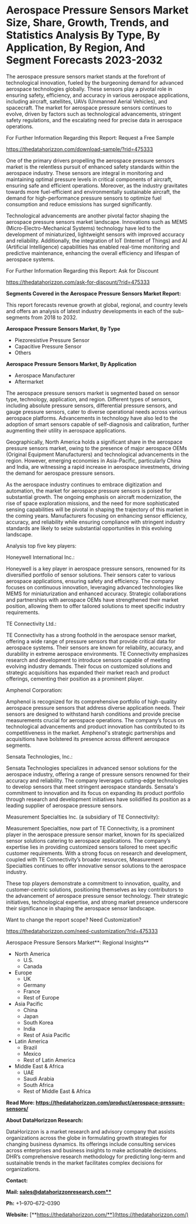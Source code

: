 ﻿# **Aerospace Pressure Sensors Market Size, Share, Growth, Trends, and Statistics Analysis By Type, By Application, By Region, And Segment Forecasts 2023-2032**
The aerospace pressure sensors market stands at the forefront of technological innovation, fueled by the burgeoning demand for advanced aerospace technologies globally. These sensors play a pivotal role in ensuring safety, efficiency, and accuracy in various aerospace applications, including aircraft, satellites, UAVs (Unmanned Aerial Vehicles), and spacecraft. The market for aerospace pressure sensors continues to evolve, driven by factors such as technological advancements, stringent safety regulations, and the escalating need for precise data in aerospace operations.

For Further Information Regarding this Report: Request a Free Sample

<https://thedatahorizzon.com/download-sample/?rid=475333>

One of the primary drivers propelling the aerospace pressure sensors market is the relentless pursuit of enhanced safety standards within the aerospace industry. These sensors are integral in monitoring and maintaining optimal pressure levels in critical components of aircraft, ensuring safe and efficient operations. Moreover, as the industry gravitates towards more fuel-efficient and environmentally sustainable aircraft, the demand for high-performance pressure sensors to optimize fuel consumption and reduce emissions has surged significantly.

Technological advancements are another pivotal factor shaping the aerospace pressure sensors market landscape. Innovations such as MEMS (Micro-Electro-Mechanical Systems) technology have led to the development of miniaturized, lightweight sensors with improved accuracy and reliability. Additionally, the integration of IoT (Internet of Things) and AI (Artificial Intelligence) capabilities has enabled real-time monitoring and predictive maintenance, enhancing the overall efficiency and lifespan of aerospace systems.

For Further Information Regarding this Report: Ask for Discount

<https://thedatahorizzon.com/ask-for-discount/?rid=475333>

**Segments Covered in the Aerospace Pressure Sensors Market Report:**

This report forecasts revenue growth at global, regional, and country levels and offers an analysis of latest industry developments in each of the sub-segments from 2018 to 2032.

**Aerospace Pressure Sensors Market, By Type**

- Piezoresistive Pressure Sensor
- Capacitive Pressure Sensor
- Others

**Aerospace Pressure Sensors Market, By Application**

- Aerospace Manufacturer
- Aftermarket

The aerospace pressure sensors market is segmented based on sensor type, technology, application, and region. Different types of sensors, including absolute pressure sensors, differential pressure sensors, and gauge pressure sensors, cater to diverse operational needs across various aerospace platforms. Advancements in technology have also led to the adoption of smart sensors capable of self-diagnosis and calibration, further augmenting their utility in aerospace applications.

Geographically, North America holds a significant share in the aerospace pressure sensors market, owing to the presence of major aerospace OEMs (Original Equipment Manufacturers) and technological advancements in the region. However, emerging economies in Asia-Pacific, particularly China and India, are witnessing a rapid increase in aerospace investments, driving the demand for aerospace pressure sensors.

As the aerospace industry continues to embrace digitization and automation, the market for aerospace pressure sensors is poised for substantial growth. The ongoing emphasis on aircraft modernization, the rise of space exploration missions, and the need for more sophisticated sensing capabilities will be pivotal in shaping the trajectory of this market in the coming years. Manufacturers focusing on enhancing sensor efficiency, accuracy, and reliability while ensuring compliance with stringent industry standards are likely to seize substantial opportunities in this evolving landscape.

Analysis top five key players: 

Honeywell International Inc.:

Honeywell is a key player in aerospace pressure sensors, renowned for its diversified portfolio of sensor solutions. Their sensors cater to various aerospace applications, ensuring safety and efficiency. The company focuses on continuous innovation, leveraging advanced technologies like MEMS for miniaturization and enhanced accuracy. Strategic collaborations and partnerships with aerospace OEMs have strengthened their market position, allowing them to offer tailored solutions to meet specific industry requirements.

TE Connectivity Ltd.:

TE Connectivity has a strong foothold in the aerospace sensor market, offering a wide range of pressure sensors that provide critical data for aerospace systems. Their sensors are known for reliability, accuracy, and durability in extreme aerospace environments. TE Connectivity emphasizes research and development to introduce sensors capable of meeting evolving industry demands. Their focus on customized solutions and strategic acquisitions has expanded their market reach and product offerings, cementing their position as a prominent player.

Amphenol Corporation:

Amphenol is recognized for its comprehensive portfolio of high-quality aerospace pressure sensors that address diverse application needs. Their sensors are designed to withstand harsh conditions and provide precise measurements crucial for aerospace operations. The company’s focus on technological advancements and product innovation has contributed to its competitiveness in the market. Amphenol's strategic partnerships and acquisitions have bolstered its presence across different aerospace segments.

Sensata Technologies, Inc.:

Sensata Technologies specializes in advanced sensor solutions for the aerospace industry, offering a range of pressure sensors renowned for their accuracy and reliability. The company leverages cutting-edge technologies to develop sensors that meet stringent aerospace standards. Sensata's commitment to innovation and its focus on expanding its product portfolio through research and development initiatives have solidified its position as a leading supplier of aerospace pressure sensors.

Measurement Specialties Inc. (a subsidiary of TE Connectivity):

Measurement Specialties, now part of TE Connectivity, is a prominent player in the aerospace pressure sensor market, known for its specialized sensor solutions catering to aerospace applications. The company’s expertise lies in providing customized sensors tailored to meet specific customer requirements. With a strong focus on research and development, coupled with TE Connectivity’s broader resources, Measurement Specialties continues to offer innovative sensor solutions to the aerospace industry.

These top players demonstrate a commitment to innovation, quality, and customer-centric solutions, positioning themselves as key contributors to the advancement of aerospace pressure sensor technology. Their strategic initiatives, technological expertise, and strong market presence underscore their significance in shaping the aerospace sensor landscape.

Want to change the report scope? Need Customization?

<https://thedatahorizzon.com/need-customization/?rid=475333>



Aerospace Pressure Sensors Market**: Regional Insights**

- North America
  - U.S.
  - Canada
- Europe
  - UK
  - Germany
  - France
  - Rest of Europe
- Asia Pacific
  - China
  - Japan
  - South Korea
  - India
  - Rest of Asia Pacific
- Latin America
  - Brazil
  - Mexico
  - Rest of Latin America
- Middle East & Africa
  - UAE
  - Saudi Arabia
  - South Africa
  - Rest of Middle East & Africa

**Read More: https://thedatahorizzon.com/product/aerospace-pressure-sensors/**

**About DataHorizzon Research:**

DataHorizzon is a market research and advisory company that assists organizations across the globe in formulating growth strategies for changing business dynamics. Its offerings include consulting services across enterprises and business insights to make actionable decisions. DHR’s comprehensive research methodology for predicting long-term and sustainable trends in the market facilitates complex decisions for organizations.

**Contact:**

**Mail: [sales@datahorizzonresearch.com**](mailto:sales@datahorizzonresearch.com)**

**Ph:** +1–970–672–0390

**Website:** [**https://thedatahorizzon.com/**](https://thedatahorizzon.com/)


